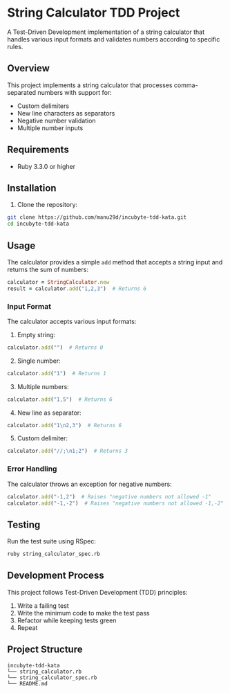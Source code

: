 # String Calculator TDD Project

A Test-Driven Development implementation of a string calculator that handles various input formats and validates numbers according to specific rules.

## Overview

This project implements a string calculator that processes comma-separated numbers with support for:
- Custom delimiters
- New line characters as separators
- Negative number validation
- Multiple number inputs

## Requirements

- Ruby 3.3.0 or higher

## Installation

1. Clone the repository:
```bash
git clone https://github.com/manu29d/incubyte-tdd-kata.git
cd incubyte-tdd-kata
```

## Usage

The calculator provides a simple `add` method that accepts a string input and returns the sum of numbers:

```ruby
calculator = StringCalculator.new
result = calculator.add("1,2,3")  # Returns 6
```

### Input Format

The calculator accepts various input formats:

1. Empty string:
```ruby
calculator.add("")  # Returns 0
```

2. Single number:
```ruby
calculator.add("1")  # Returns 1
```

3. Multiple numbers:
```ruby
calculator.add("1,5")  # Returns 6
```

4. New line as separator:
```ruby
calculator.add("1\n2,3")  # Returns 6
```

5. Custom delimiter:
```ruby
calculator.add("//;\n1;2")  # Returns 3
```

### Error Handling

The calculator throws an exception for negative numbers:

```ruby
calculator.add("-1,2")  # Raises "negative numbers not allowed -1"
calculator.add("-1,-2")  # Raises "negative numbers not allowed -1,-2"
```

## Testing

Run the test suite using RSpec:

```bash
ruby string_calculator_spec.rb
```

## Development Process

This project follows Test-Driven Development (TDD) principles:

1. Write a failing test
2. Write the minimum code to make the test pass
3. Refactor while keeping tests green
4. Repeat

## Project Structure

```
incubyte-tdd-kata
└── string_calculator.rb
└── string_calculator_spec.rb
└── README.md
```
